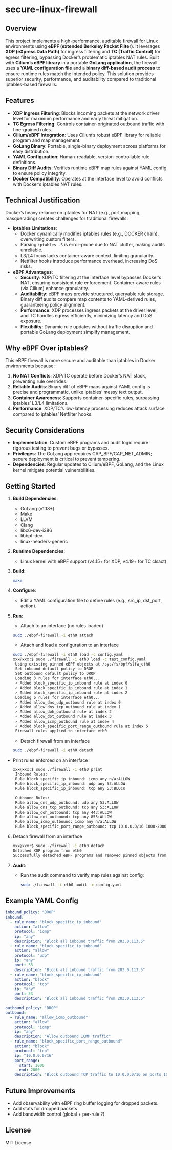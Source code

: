 # secure-linux-firewall

## Overview
This project implements a high-performance, auditable firewall for Linux environments using **eBPF (extended Berkeley Packet Filter)**. It leverages **XDP (eXpress Data Path)** for ingress filtering and **TC (Traffic Control)** for egress filtering, bypassing Docker’s problematic iptables NAT rules. Built with **Cilium’s eBPF library** in a portable **GoLang application**, the firewall uses a **YAML configuration file** and a **binary diff-based audit process** to ensure runtime rules match the intended policy. This solution provides superior security, performance, and auditability compared to traditional iptables-based firewalls.

## Features
- **XDP Ingress Filtering**: Blocks incoming packets at the network driver level for maximum performance and early threat mitigation.
- **TC Egress Filtering**: Controls container-originated outbound traffic with fine-grained rules.
- **Cilium/eBPF Integration**: Uses Cilium’s robust eBPF library for reliable program and map management.
- **GoLang Binary**: Portable, single-binary deployment across platforms for easy distribution.
- **YAML Configuration**: Human-readable, version-controllable rule definitions.
- **Binary Diff Audits**: Verifies runtime eBPF map rules against YAML config to ensure policy integrity.
- **Docker Compatibility**: Operates at the interface level to avoid conflicts with Docker’s iptables NAT rules.

## Technical Justification
Docker’s heavy reliance on iptables for NAT (e.g., port mapping, masquerading) creates challenges for traditional firewalls:
- **iptables Limitations**:
  - Docker dynamically modifies iptables rules (e.g., DOCKER chain), overwriting custom filters.
  - Parsing `iptables -S` is error-prone due to NAT clutter, making audits unreliable.
  - L3/L4 focus lacks container-aware context, limiting granularity.
  - Netfilter hooks introduce performance overhead, increasing DoS risks.
- **eBPF Advantages**:
  - **Security**: XDP/TC filtering at the interface level bypasses Docker’s NAT, ensuring consistent rule enforcement. Container-aware rules (via Cilium) enhance granularity.
  - **Auditability**: eBPF maps provide structured, queryable rule storage. Binary diff audits compare map contents to YAML-derived rules, guaranteeing policy alignment.
  - **Performance**: XDP processes ingress packets at the driver level, and TC handles egress efficiently, minimizing latency and DoS exposure.
  - **Flexibility**: Dynamic rule updates without traffic disruption and portable GoLang deployment simplify management.

## Why eBPF Over iptables?
This eBPF firewall is more secure and auditable than iptables in Docker environments because:
1. **No NAT Conflicts**: XDP/TC operate before Docker’s NAT stack, preventing rule overrides.
2. **Reliable Audits**: Binary diff of eBPF maps against YAML config is precise and programmatic, unlike iptables’ messy text output.
3. **Container Awareness**: Supports container-specific rules, surpassing iptables’ L3/L4 limitations.
4. **Performance**: XDP/TC’s low-latency processing reduces attack surface compared to iptables’ Netfilter hooks.

## Security Considerations
- **Implementation**: Custom eBPF programs and audit logic require rigorous testing to prevent bugs or bypasses.
- **Privileges**: The GoLang app requires CAP_BPF/CAP_NET_ADMIN; secure deployment is critical to prevent tampering.
- **Dependencies**: Regular updates to Cilium/eBPF, GoLang, and the Linux kernel mitigate potential vulnerabilities.

## Getting Started
1. **Build Dependencies**:
   - GoLang (v1.18+)
   - Make
   - LLVM
   - Clang
   - libc6-dev-i386
   - libbpf-dev
   - linux-headers-generic
2. **Runtime Dependencies**:
   - Linux kernel with eBPF support (v4.15+ for XDP, v4.19+ for TC clsact)
3. **Build**:
   ```bash
   make
   ```
4. **Configure**:
   - Edit a YAML configuration file to define rules (e.g., src_ip, dst_port, action).
5. **Run**:
    * Attach to an interface (no rules loaded)
   ```bash
   sudo ./ebpf-firewall -i eth0 attach
   ```

   * Attach and load a configuration to an interface
   ```bash
   sudo ./ebpf-firewall -i eth0 load -c config.yaml
   xxx@xxx:$ sudo ./firewall -i eth0 load -c test_config.yaml
    Using existing pinned eBPF objects at /sys/fs/bpf/slfw_eth0
    Set inbound default policy to DROP
    Set outbound default policy to DROP
    Loading 3 rules for interface eth0...
    ✓ Added block_specific_ip_inbound rule at index 0
    ✓ Added block_specific_ip_inbound rule at index 1
    ✓ Added block_specific_ip_inbound rule at index 2
    Loading 6 rules for interface eth0...
    ✓ Added allow_dns_udp_outbound rule at index 0
    ✓ Added allow_dns_tcp_outbound rule at index 1
    ✓ Added allow_doh_outbound rule at index 2
    ✓ Added allow_dot_outbound rule at index 3
    ✓ Added allow_icmp_outbound rule at index 4
    ✓ Added block_specific_port_range_outbound rule at index 5
    Firewall rules applied to interface eth0
   ```

   * Detach firewall from an interface
   ```bash
   sudo ./ebpf-firewall -i eth0 detach
   ```

* Print rules enforced on an interface
   ```bash
   xxx@xxx:$ sudo ./firewall -i eth0 print
    Inbound Rules:
    Rule block_specific_ip_inbound: icmp any n/a:ALLOW
    Rule block_specific_ip_inbound: udp any 53:ALLOW
    Rule block_specific_ip_inbound: tcp any 53:BLOCK

    Outbound Rules:
    Rule allow_dns_udp_outbound: udp any 53:ALLOW
    Rule allow_dns_tcp_outbound: tcp any 53:ALLOW
    Rule allow_doh_outbound: tcp any 443:ALLOW
    Rule allow_dot_outbound: tcp any 853:ALLOW
    Rule allow_icmp_outbound: icmp any n/a:ALLOW
    Rule block_specific_port_range_outbound: tcp 10.0.0.0/16 1000-2000:BLOCK
   ```
6. Detach firewall from an interface
     ```bash
     xxx@xxx:$ sudo ./firewall -i eth0 detach
    Detached XDP program from eth0
    Successfully detached eBPF programs and removed pinned objects from eth0
     ```

7. **Audit**:
   - Run the audit command to verify map rules against config:
     ```bash
     sudo ./firewall -i eth0 audit -c config.yaml
     ```

## Example YAML Config
```yaml
inbound_policy: "DROP"
inbound:
  - rule_name: "block_specific_ip_inbound"
    action: "allow"
    protocol: "icmp"
    ip: "any"
    description: "Block all inbound traffic from 203.0.113.5"
  - rule_name: "block_specific_ip_inbound"
    action: "allow"
    protocol: "udp"
    ip: "any"
    port: 53
    description: "Block all inbound traffic from 203.0.113.5"
  - rule_name: "block_specific_ip_inbound"
    action: "block"
    protocol: "tcp"
    ip: "any"
    port: 53
    description: "Block all inbound traffic from 203.0.113.5"

outbound_policy: "DROP"
outbound:
  - rule_name: "allow_icmp_outbound"
    action: "allow"
    protocol: "icmp"
    ip: "any"
    description: "Allow outbound ICMP traffic"
  - rule_name: "block_specific_port_range_outbound"
    action: "block"
    protocol: "tcp"
    ip: "10.0.0.0/16"
    port_range:
      start: 1000
      end: 2000
    description: "Block outbound TCP traffic to 10.0.0.0/16 on ports 1000-2000"
```

## Future Improvements
- Add observability with eBPF ring buffer logging for dropped packets.
- Add stats for dropped packets
- Add bandwidth control (global + per-rule ?)

## License
MIT License